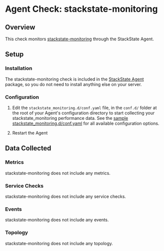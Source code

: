 # Agent Check: stackstate-monitoring

## Overview

This check monitors [stackstate-monitoring][1] through the StackState Agent.

## Setup

### Installation

The stackstate-monitoring check is included in the [StackState Agent][2] package, so you do not
need to install anything else on your server.

### Configuration

1. Edit the `stackstate_monitoring.d/conf.yaml` file, in the `conf.d/` folder at the root of your
   Agent's configuration directory to start collecting your stackstate_monitoring performance data.
   See the [sample stackstate_monitoring.d/conf.yaml][2] for all available configuration options.

2. Restart the Agent

## Data Collected

### Metrics

stackstate-monitoring does not include any metrics.

### Service Checks

stackstate-monitoring does not include any service checks.

### Events

stackstate-monitoring does not include any events.

### Topology

stackstate-monitoring does not include any topology.

[1]: **LINK_TO_INTEGERATION_SITE**
[2]: https://github.com/StackVista/stackstate-agent-integrations/blob/master/stackstate_monitoring/stackstate_checks/stackstate_monitoring/data/conf.yaml.example
